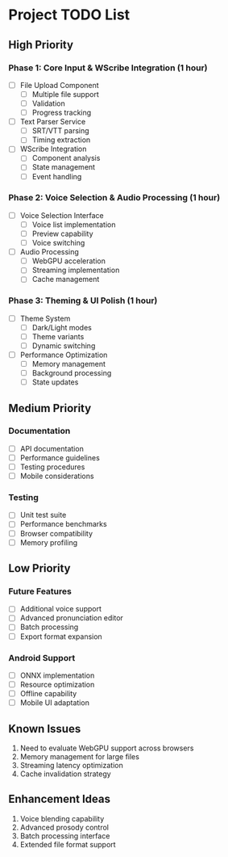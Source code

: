 # Project TODO List

## High Priority
### Phase 1: Core Input & WScribe Integration (1 hour)
- [ ] File Upload Component
  - [ ] Multiple file support
  - [ ] Validation
  - [ ] Progress tracking
- [ ] Text Parser Service
  - [ ] SRT/VTT parsing
  - [ ] Timing extraction
- [ ] WScribe Integration
  - [ ] Component analysis
  - [ ] State management
  - [ ] Event handling

### Phase 2: Voice Selection & Audio Processing (1 hour)
- [ ] Voice Selection Interface
  - [ ] Voice list implementation
  - [ ] Preview capability
  - [ ] Voice switching
- [ ] Audio Processing
  - [ ] WebGPU acceleration
  - [ ] Streaming implementation
  - [ ] Cache management

### Phase 3: Theming & UI Polish (1 hour)
- [ ] Theme System
  - [ ] Dark/Light modes
  - [ ] Theme variants
  - [ ] Dynamic switching
- [ ] Performance Optimization
  - [ ] Memory management
  - [ ] Background processing
  - [ ] State updates

## Medium Priority
### Documentation
- [ ] API documentation
- [ ] Performance guidelines
- [ ] Testing procedures
- [ ] Mobile considerations

### Testing
- [ ] Unit test suite
- [ ] Performance benchmarks
- [ ] Browser compatibility
- [ ] Memory profiling

## Low Priority
### Future Features
- [ ] Additional voice support
- [ ] Advanced pronunciation editor
- [ ] Batch processing
- [ ] Export format expansion

### Android Support
- [ ] ONNX implementation
- [ ] Resource optimization
- [ ] Offline capability
- [ ] Mobile UI adaptation

## Known Issues
1. Need to evaluate WebGPU support across browsers
2. Memory management for large files
3. Streaming latency optimization
4. Cache invalidation strategy

## Enhancement Ideas
1. Voice blending capability
2. Advanced prosody control
3. Batch processing interface
4. Extended file format support
